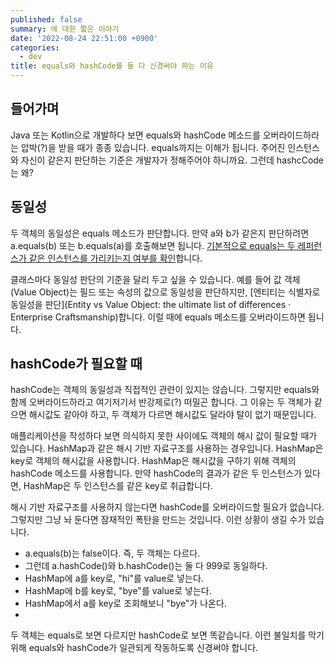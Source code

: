 ```yaml
---
published: false
summary: 에 대한 짧은 이야기
date: '2022-08-24 22:51:00 +0900'
categories:
  - dev
title: equals와 hashCode를 둘 다 신경써야 하는 이유
---
```

## 들어가며

Java 또는 Kotlin으로 개발하다 보면 equals와 hashCode 메소드를 오버라이드하라는 압박(?)을 받을 때가 종종 있습니다. equals까지는 이해가 됩니다. 주어진 인스턴스와 자신이 같은지 판단하는 기준은 개발자가 정해주어야 하니까요. 그런데 hashcCode는 왜?

## 동일성

두 객체의 동일성은 equals 메소드가 판단합니다. 만약 a와 b가 같은지 판단하려면 a.equals(b) 또는 b.equals(a)를 호출해보면 됩니다. [기본적으로 equals는 두 레퍼런스가 같은 인스턴스를 가리키는지 여부를 확인](https://stackoverflow.com/a/4179011)합니다.

클래스마다 동일성 판단의 기준을 달리 두고 싶을 수 있습니다. 예를 들어 값 객체(Value Object)는 필드 또는 속성의 값으로 동일성을 판단하지만, [엔티티는 식별자로 동일성을 판단](Entity vs Value Object: the ultimate list of differences · Enterprise Craftsmanship)합니다. 이럴 때에 equals 메소드를 오버라이드하면 됩니다. 

## hashCode가 필요할 때

hashCode는 객체의 동일성과 직접적인 관련이 있지는 않습니다. 그렇지만 equals와 함께 오버라이드하라고 여기저기서 반강제로(?) 떠밀곤 합니다. 그 이유는 두 객체가 같으면 해시값도 같아야 하고, 두 객체가 다르면 해시값도 달라야 탈이 없기 때문입니다.

애플리케이션을 작성하다 보면 의식하지 못한 사이에도 객체의 해시 값이 필요할 때가 있습니다. HashMap과 같은 해시 기반 자료구조를 사용하는 경우입니다. HashMap은 key로 객체의 해시값을 사용합니다. HashMap은 해시값을 구하기 위해 객체의 hashCode 메소드를 사용합니다. 만약 hashCode의 결과가 같은 두 인스턴스가 있다면, HashMap은 두 인스턴스를 같은 key로 취급합니다.

해시 기반 자료구조를 사용하지 않는다면 hashCode를 오버라이드할 필요가 없습니다. 그렇지만 그냥 놔 둔다면 잠재적인 폭탄을 만드는 것입니다. 이런 상황이 생길 수가 있습니다.

- a.equals(b)는 false이다. 즉, 두 객체는 다르다.
- 그런데 a.hashCode()와 b.hashCode()는 둘 다 999로 동일하다.
- HashMap에 a를 key로, "hi"를 value로 넣는다.
- HashMap에 b를 key로, "bye"를 value로 넣는다.
- HashMap에서 a를 key로 조회해보니 "bye"가 나온다.
- 
두 객체는 equals로 보면 다르지만 hashCode로 보면 똑같습니다. 이런 불일치를 막기 위해 equals와 hashCode가 일관되게 작동하도록 신경써야 합니다.
